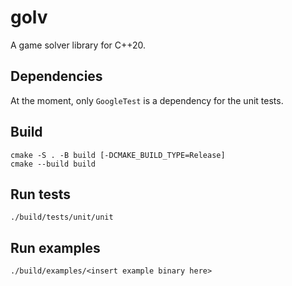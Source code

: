 # golv

A game solver library for C++20.

## Dependencies

At the moment, only `GoogleTest` is a dependency for the unit tests.

## Build

```
cmake -S . -B build [-DCMAKE_BUILD_TYPE=Release] 
cmake --build build
```

## Run tests

`./build/tests/unit/unit`

## Run examples

`./build/examples/<insert example binary here>`
